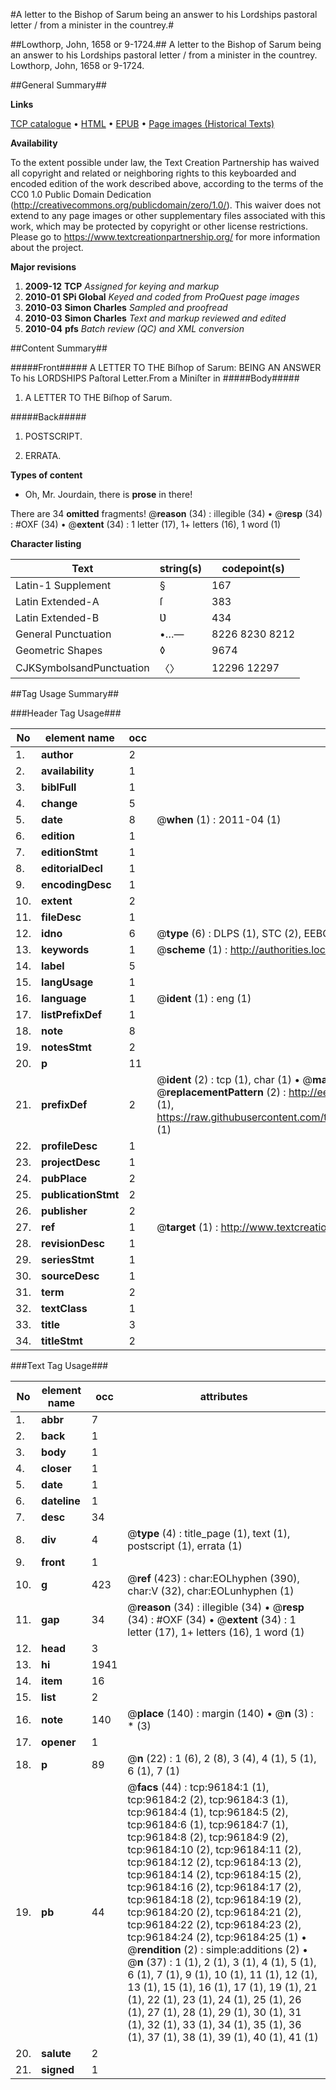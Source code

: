 #A letter to the Bishop of Sarum being an answer to his Lordships pastoral letter / from a minister in the countrey.#

##Lowthorp, John, 1658 or 9-1724.##
A letter to the Bishop of Sarum being an answer to his Lordships pastoral letter / from a minister in the countrey.
Lowthorp, John, 1658 or 9-1724.

##General Summary##

**Links**

[TCP catalogue](http://www.ota.ox.ac.uk/tcp/)  • 
[HTML](http://tei.it.ox.ac.uk/tcp/Texts-HTML/free/A49/A49341.html)  • 
[EPUB](http://tei.it.ox.ac.uk/tcp/Texts-EPUB/free/A49/A49341.epub) • 
[Page images (Historical Texts)](https://historicaltexts.jisc.ac.uk/eebo-12983290e)

**Availability**

To the extent possible under law, the Text Creation Partnership has waived all copyright and related or neighboring rights to this keyboarded and encoded edition of the work described above, according to the terms of the CC0 1.0 Public Domain Dedication (http://creativecommons.org/publicdomain/zero/1.0/). This waiver does not extend to any page images or other supplementary files associated with this work, which may be protected by copyright or other license restrictions. Please go to https://www.textcreationpartnership.org/ for more information about the project.

**Major revisions**

1. __2009-12__ __TCP__ *Assigned for keying and markup*
1. __2010-01__ __SPi Global__ *Keyed and coded from ProQuest page images*
1. __2010-03__ __Simon Charles__ *Sampled and proofread*
1. __2010-03__ __Simon Charles__ *Text and markup reviewed and edited*
1. __2010-04__ __pfs__ *Batch review (QC) and XML conversion*

##Content Summary##

#####Front#####
A LETTER TO THE Biſhop of Sarum: BEING AN ANSWER To his
LORDSHIPS Paſtoral Letter.From a Miniſter in
#####Body#####

1. A LETTER TO THE Biſhop of Sarum.

#####Back#####

1. POSTSCRIPT.

1. ERRATA.

**Types of content**

  * Oh, Mr. Jourdain, there is **prose** in there!

There are 34 **omitted** fragments! 
 @__reason__ (34) : illegible (34)  •  @__resp__ (34) : #OXF (34)  •  @__extent__ (34) : 1 letter (17), 1+ letters (16), 1 word (1)

**Character listing**


|Text|string(s)|codepoint(s)|
|---|---|---|
|Latin-1 Supplement|§|167|
|Latin Extended-A|ſ|383|
|Latin Extended-B|Ʋ|434|
|General Punctuation|•…—|8226 8230 8212|
|Geometric Shapes|◊|9674|
|CJKSymbolsandPunctuation|〈〉|12296 12297|

##Tag Usage Summary##

###Header Tag Usage###

|No|element name|occ|attributes|
|---|---|---|---|
|1.|__author__|2||
|2.|__availability__|1||
|3.|__biblFull__|1||
|4.|__change__|5||
|5.|__date__|8| @__when__ (1) : 2011-04 (1)|
|6.|__edition__|1||
|7.|__editionStmt__|1||
|8.|__editorialDecl__|1||
|9.|__encodingDesc__|1||
|10.|__extent__|2||
|11.|__fileDesc__|1||
|12.|__idno__|6| @__type__ (6) : DLPS (1), STC (2), EEBO-CITATION (1), OCLC (1), VID (1)|
|13.|__keywords__|1| @__scheme__ (1) : http://authorities.loc.gov/ (1)|
|14.|__label__|5||
|15.|__langUsage__|1||
|16.|__language__|1| @__ident__ (1) : eng (1)|
|17.|__listPrefixDef__|1||
|18.|__note__|8||
|19.|__notesStmt__|2||
|20.|__p__|11||
|21.|__prefixDef__|2| @__ident__ (2) : tcp (1), char (1)  •  @__matchPattern__ (2) : ([0-9\-]+):([0-9IVX]+) (1), (.+) (1)  •  @__replacementPattern__ (2) : http://eebo.chadwyck.com/downloadtiff?vid=$1&page=$2 (1), https://raw.githubusercontent.com/textcreationpartnership/Texts/master/tcpchars.xml#$1 (1)|
|22.|__profileDesc__|1||
|23.|__projectDesc__|1||
|24.|__pubPlace__|2||
|25.|__publicationStmt__|2||
|26.|__publisher__|2||
|27.|__ref__|1| @__target__ (1) : http://www.textcreationpartnership.org/docs/. (1)|
|28.|__revisionDesc__|1||
|29.|__seriesStmt__|1||
|30.|__sourceDesc__|1||
|31.|__term__|2||
|32.|__textClass__|1||
|33.|__title__|3||
|34.|__titleStmt__|2||


###Text Tag Usage###

|No|element name|occ|attributes|
|---|---|---|---|
|1.|__abbr__|7||
|2.|__back__|1||
|3.|__body__|1||
|4.|__closer__|1||
|5.|__date__|1||
|6.|__dateline__|1||
|7.|__desc__|34||
|8.|__div__|4| @__type__ (4) : title_page (1), text (1), postscript (1), errata (1)|
|9.|__front__|1||
|10.|__g__|423| @__ref__ (423) : char:EOLhyphen (390), char:V (32), char:EOLunhyphen (1)|
|11.|__gap__|34| @__reason__ (34) : illegible (34)  •  @__resp__ (34) : #OXF (34)  •  @__extent__ (34) : 1 letter (17), 1+ letters (16), 1 word (1)|
|12.|__head__|3||
|13.|__hi__|1941||
|14.|__item__|16||
|15.|__list__|2||
|16.|__note__|140| @__place__ (140) : margin (140)  •  @__n__ (3) : * (3)|
|17.|__opener__|1||
|18.|__p__|89| @__n__ (22) : 1 (6), 2 (8), 3 (4), 4 (1), 5 (1), 6 (1), 7 (1)|
|19.|__pb__|44| @__facs__ (44) : tcp:96184:1 (1), tcp:96184:2 (2), tcp:96184:3 (1), tcp:96184:4 (1), tcp:96184:5 (2), tcp:96184:6 (1), tcp:96184:7 (1), tcp:96184:8 (2), tcp:96184:9 (2), tcp:96184:10 (2), tcp:96184:11 (2), tcp:96184:12 (2), tcp:96184:13 (2), tcp:96184:14 (2), tcp:96184:15 (2), tcp:96184:16 (2), tcp:96184:17 (2), tcp:96184:18 (2), tcp:96184:19 (2), tcp:96184:20 (2), tcp:96184:21 (2), tcp:96184:22 (2), tcp:96184:23 (2), tcp:96184:24 (2), tcp:96184:25 (1)  •  @__rendition__ (2) : simple:additions (2)  •  @__n__ (37) : 1 (1), 2 (1), 3 (1), 4 (1), 5 (1), 6 (1), 7 (1), 9 (1), 10 (1), 11 (1), 12 (1), 13 (1), 15 (1), 16 (1), 17 (1), 19 (1), 21 (1), 22 (1), 23 (1), 24 (1), 25 (1), 26 (1), 27 (1), 28 (1), 29 (1), 30 (1), 31 (1), 32 (1), 33 (1), 34 (1), 35 (1), 36 (1), 37 (1), 38 (1), 39 (1), 40 (1), 41 (1)|
|20.|__salute__|2||
|21.|__signed__|1||
